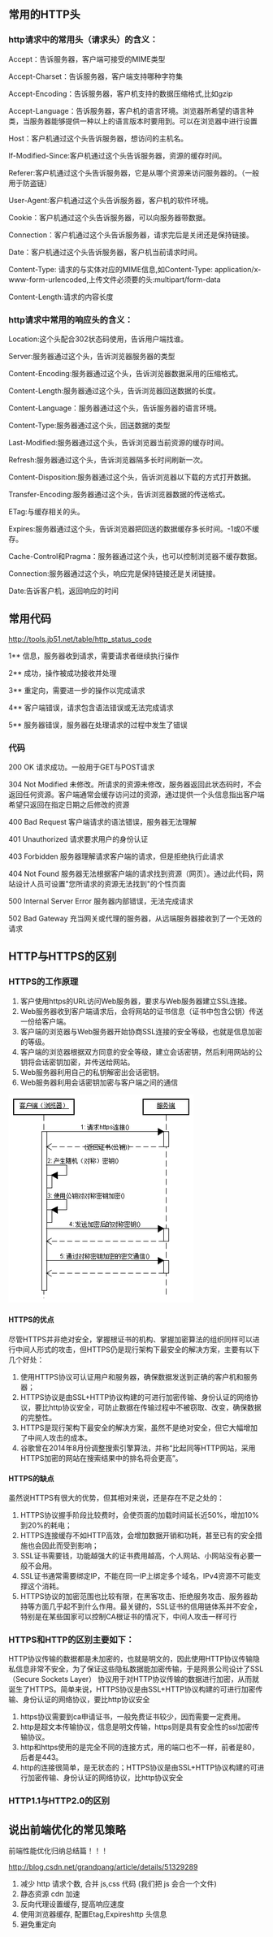 
## 常用的HTTP头
### http请求中的常用头（请求头）的含义：

Accept：告诉服务器，客户端可接受的MIME类型

Accept-Charset：告诉服务器，客户端支持哪种字符集

Accept-Encoding：告诉服务器，客户机支持的数据压缩格式,比如gzip

Accept-Language：告诉服务器，客户机的语言环境。浏览器所希望的语言种类，当服务器能够提供一种以上的语言版本时要用到。可以在浏览器中进行设置

Host：客户机通过这个头告诉服务器，想访问的主机名。

If-Modified-Since:客户机通过这个头告诉服务器，资源的缓存时间。

Referer:客户机通过这个头告诉服务器，它是从哪个资源来访问服务器的。（一般用于防盗链）

User-Agent:客户机通过这个头告诉服务器，客户机的软件环境。

Cookie：客户机通过这个头告诉服务器，可以向服务器带数据。

Connection：客户机通过这个头告诉服务器，请求完后是关闭还是保持链接。

Date：客户机通过这个头告诉服务器，客户机当前请求时间。

Content-Type: 请求的与实体对应的MIME信息,如Content-Type: application/x-www-form-urlencoded,上传文件必须要的头:multipart/form-data

Content-Length:请求的内容长度

### http请求中常用的响应头的含义：

Location:这个头配合302状态码使用，告诉用户端找谁。

Server:服务器通过这个头，告诉浏览器服务器的类型

Content-Encoding:服务器通过这个头，告诉浏览器数据采用的压缩格式。

Content-Length:服务器通过这个头，告诉浏览器回送数据的长度。

Content-Language：服务器通过这个头，告诉服务器的语言环境。

Content-Type:服务器通过这个头，回送数据的类型

Last-Modified:服务器通过这个头，告诉浏览器当前资源的缓存时间。

Refresh:服务器通过这个头，告诉浏览器隔多长时间刷新一次。

Content-Disposition:服务器通过这个头，告诉浏览器以下载的方式打开数据。

Transfer-Encoding:服务器通过这个头，告诉浏览器数据的传送格式。

ETag:与缓存相关的头。

Expires:服务器通过这个头，告诉浏览器把回送的数据缓存多长时间。-1或0不缓存。

Cache-Control和Pragma：服务器通过这个头，也可以控制浏览器不缓存数据。

Connection:服务器通过这个头，响应完是保持链接还是关闭链接。

Date:告诉客户机，返回响应的时间

## 常用代码

http://tools.jb51.net/table/http_status_code

1**	信息，服务器收到请求，需要请求者继续执行操作

2**	成功，操作被成功接收并处理

3**	重定向，需要进一步的操作以完成请求

4**	客户端错误，请求包含语法错误或无法完成请求

5**	服务器错误，服务器在处理请求的过程中发生了错误

### 代码
200	OK	请求成功。一般用于GET与POST请求

304	Not Modified	未修改。所请求的资源未修改，服务器返回此状态码时，不会返回任何资源。客户端通常会缓存访问过的资源，通过提供一个头信息指出客户端希望只返回在指定日期之后修改的资源

400	Bad Request	客户端请求的语法错误，服务器无法理解

401	Unauthorized	请求要求用户的身份认证

403	Forbidden	服务器理解请求客户端的请求，但是拒绝执行此请求

404	Not Found	服务器无法根据客户端的请求找到资源（网页）。通过此代码，网站设计人员可设置"您所请求的资源无法找到"的个性页面

500	Internal Server Error	服务器内部错误，无法完成请求

502	Bad Gateway	充当网关或代理的服务器，从远端服务器接收到了一个无效的请求

## HTTP与HTTPS的区别

### HTTPS的工作原理
1. 客户使用https的URL访问Web服务器，要求与Web服务器建立SSL连接。
1. Web服务器收到客户端请求后，会将网站的证书信息（证书中包含公钥）传送一份给客户端。
1. 客户端的浏览器与Web服务器开始协商SSL连接的安全等级，也就是信息加密的等级。
1. 客户端的浏览器根据双方同意的安全等级，建立会话密钥，然后利用网站的公钥将会话密钥加密，并传送给网站。
1. Web服务器利用自己的私钥解密出会话密钥。
1. Web服务器利用会话密钥加密与客户端之间的通信

![](img/network.http.https.png)

#### HTTPS的优点
尽管HTTPS并非绝对安全，掌握根证书的机构、掌握加密算法的组织同样可以进行中间人形式的攻击，但HTTPS仍是现行架构下最安全的解决方案，主要有以下几个好处：

1. 使用HTTPS协议可认证用户和服务器，确保数据发送到正确的客户机和服务器；
1. HTTPS协议是由SSL+HTTP协议构建的可进行加密传输、身份认证的网络协议，要比http协议安全，可防止数据在传输过程中不被窃取、改变，确保数据的完整性。
1. HTTPS是现行架构下最安全的解决方案，虽然不是绝对安全，但它大幅增加了中间人攻击的成本。
1. 谷歌曾在2014年8月份调整搜索引擎算法，并称“比起同等HTTP网站，采用HTTPS加密的网站在搜索结果中的排名将会更高”。

#### HTTPS的缺点
虽然说HTTPS有很大的优势，但其相对来说，还是存在不足之处的：

1. HTTPS协议握手阶段比较费时，会使页面的加载时间延长近50%，增加10%到20%的耗电；
1. HTTPS连接缓存不如HTTP高效，会增加数据开销和功耗，甚至已有的安全措施也会因此而受到影响；
1. SSL证书需要钱，功能越强大的证书费用越高，个人网站、小网站没有必要一般不会用。
1. SSL证书通常需要绑定IP，不能在同一IP上绑定多个域名，IPv4资源不可能支撑这个消耗。
1. HTTPS协议的加密范围也比较有限，在黑客攻击、拒绝服务攻击、服务器劫持等方面几乎起不到什么作用。最关键的，SSL证书的信用链体系并不安全，特别是在某些国家可以控制CA根证书的情况下，中间人攻击一样可行

### HTTPS和HTTP的区别主要如下：
HTTP协议传输的数据都是未加密的，也就是明文的，因此使用HTTP协议传输隐私信息非常不安全，为了保证这些隐私数据能加密传输，于是网景公司设计了SSL（Secure Sockets Layer）
协议用于对HTTP协议传输的数据进行加密，从而就诞生了HTTPS。简单来说，HTTPS协议是由SSL+HTTP协议构建的可进行加密传输、身份认证的网络协议，要比http协议安全

1. https协议需要到ca申请证书，一般免费证书较少，因而需要一定费用。
2. http是超文本传输协议，信息是明文传输，https则是具有安全性的ssl加密传输协议。
3. http和https使用的是完全不同的连接方式，用的端口也不一样，前者是80，后者是443。
4. http的连接很简单，是无状态的；HTTPS协议是由SSL+HTTP协议构建的可进行加密传输、身份认证的网络协议，比http协议安全

### HTTP1.1与HTTP2.0的区别

## 说出前端优化的常见策略
前端性能优化归纳总结篇！！！

http://blog.csdn.net/grandpang/article/details/51329289

1. 减少 http 请求个数, 合并 js,css 代码 (我们把 js 会合一个文件)
1. 静态资源 cdn 加速
1. 反向代理设置缓存, 提高响应速度
1. 使用浏览器缓存, 配置Etag,Expireshttp 头信息
1. 避免重定向